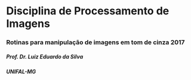 # Disciplina de Processamento de Imagens
### Rotinas para manipulação de imagens em tom de cinza 2017
##### Prof. Dr. Luiz Eduardo da Silva
##### UNIFAL-MG
